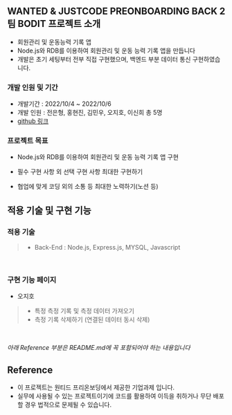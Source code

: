 
## WANTED & JUSTCODE PREONBOARDING BACK 2팀 BODIT 프로젝트 소개

- 회원관리 및 운동능력 기록 앱
- Node.js와 RDB를 이용하여 회원관리 및 운동 능력 기록 앱을 만듭니다
- 개발은 초기 세팅부터 전부 직접 구현했으며, 백엔드 부분 데이터 통신 구현하였습니다.


### 개발 인원 및 기간

- 개발기간 : 2022/10/4 ~ 2022/10/6
- 개발 인원 : 전은형, 홍현진, 김민우, 오지호, 이신희 총 5명
- [github 링크](https://github.com/hjz1010/PreOnBoarding_1st_Bodit)


### 프로젝트 목표

- Node.js와 RDB를 이용하여 회원관리 및 운동 능력 기록 앱 구현

- 필수 구현 사항 외 선택 구현 사항 최대한 구현하기

- 협업에 맞게 코딩 외의 소통 등 최대한 노력하기(노션 등)


## 적용 기술 및 구현 기능

### 적용 기술

> - Back-End : Node.js, Express.js, MYSQL, Javascript


<br>

### 구현 기능 페이지

- 오지호
> - 특정 측정 기록 및 측정 데이터 가져오기
> - 측정 기록 삭제하기 (연결된 데이터 동시 삭제)


<br>

*아래 Reference 부분은 README.md에 꼭 포함되어야 하는 내용입니다*

## Reference

- 이 프로젝트는 원티드 프리온보딩에서 제공한 기업과제 입니다.
- 실무에 사용될 수 있는 프로젝트이기에 코드를 활용하여 이득을 취하거나 무단 배포할 경우 법적으로 문제될 수 있습니다.

